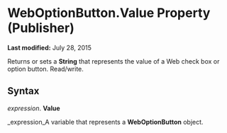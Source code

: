 
# WebOptionButton.Value Property (Publisher)

 **Last modified:** July 28, 2015

Returns or sets a  **String** that represents the value of a Web check box or option button. Read/write.

## Syntax

 _expression_. **Value**

 _expression_A variable that represents a  **WebOptionButton** object.


